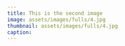 ```yaml
---
title: This is the second image
image: assets/images/fulls/4.jpg
thumbnail: assets/images/fulls/4.jpg
caption:
---
```

